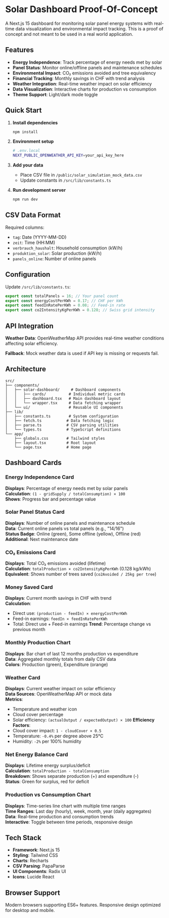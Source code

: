 # Solar Dashboard Proof-Of-Concept

A Next.js 15 dashboard for monitoring solar panel energy systems with real-time data visualization and environmental impact tracking. This is a proof of concept and not meant to be used in a real world application.

## Features

- **Energy Independence**: Track percentage of energy needs met by solar
- **Panel Status**: Monitor online/offline panels and maintenance schedules
- **Environmental Impact**: CO₂ emissions avoided and tree equivalency
- **Financial Tracking**: Monthly savings in CHF with trend analysis
- **Weather Integration**: Real-time weather impact on solar efficiency
- **Data Visualization**: Interactive charts for production vs consumption
- **Theme Support**: Light/dark mode toggle

## Quick Start

1. **Install dependencies**

   ```bash
   npm install
   ```

2. **Environment setup**

   ```bash
   # .env.local
   NEXT_PUBLIC_OPENWEATHER_API_KEY=your_api_key_here
   ```

3. **Add your data**

   - Place CSV file in `/public/solar_simulation_mock_data.csv`
   - Update constants in `/src/lib/constants.ts`

4. **Run development server**
   ```bash
   npm run dev
   ```

## CSV Data Format

Required columns:

- `tag`: Date (YYYY-MM-DD)
- `zeit`: Time (HH:MM)
- `verbrauch_haushalt`: Household consumption (kW/h)
- `produktion_solar`: Solar production (kW/h)
- `panels_online`: Number of online panels

## Configuration

Update `/src/lib/constants.ts`:

```typescript
export const totalPanels = 16; // Your panel count
export const energyCostPerKWh = 0.17; // CHF per kWh
export const feedInRatePerKWh = 0.08; // Feed-in rate
export const co2IntensityKgPerKWh = 0.128; // Swiss grid intensity
```

## API Integration

**Weather Data**: OpenWeatherMap API provides real-time weather conditions affecting solar efficiency.

**Fallback**: Mock weather data is used if API key is missing or requests fail.

## Architecture

```
src/
├── components/
│   ├── solar-dashboard/     # Dashboard components
│   │   ├── cards/          # Individual metric cards
│   │   ├── dashboard.tsx   # Main dashboard layout
│   │   └── wrapper.tsx     # Data fetching wrapper
│   └── ui/                 # Reusable UI components
├── lib/
│   ├── constants.ts        # System configuration
│   ├── fetch.ts           # Data fetching logic
│   ├── parse.ts           # CSV parsing utilities
│   └── types.ts           # TypeScript definitions
└── app/
    ├── globals.css        # Tailwind styles
    ├── layout.tsx         # Root layout
    └── page.tsx           # Home page
```

## Dashboard Cards

### Energy Independence Card

**Displays**: Percentage of energy needs met by solar panels  
**Calculation**: `(1 - gridSupply / totalConsumption) × 100`  
**Shows**: Progress bar and percentage value

### Solar Panel Status Card

**Displays**: Number of online panels and maintenance schedule  
**Data**: Current online panels vs total panels (e.g., "14/16")  
**Status Badge**: Online (green), Some offline (yellow), Offline (red)  
**Additional**: Next maintenance date

### CO₂ Emissions Card

**Displays**: Total CO₂ emissions avoided (lifetime)  
**Calculation**: `totalProduction × co2IntensityKgPerKWh` (0.128 kg/kWh)  
**Equivalent**: Shows number of trees saved (`co2Avoided / 25kg per tree`)

### Money Saved Card

**Displays**: Current month savings in CHF with trend  
**Calculation**:

- Direct use: `(production - feedIn) × energyCostPerKWh`
- Feed-in earnings: `feedIn × feedInRatePerKWh`
- Total: Direct use + Feed-in earnings
  **Trend**: Percentage change vs previous month

### Monthly Production Chart

**Displays**: Bar chart of last 12 months production vs expenditure  
**Data**: Aggregated monthly totals from daily CSV data  
**Colors**: Production (green), Expenditure (orange)

### Weather Card

**Displays**: Current weather impact on solar efficiency  
**Data Sources**: OpenWeatherMap API or mock data  
**Metrics**:

- Temperature and weather icon
- Cloud cover percentage
- Solar efficiency: `(actualOutput / expectedOutput) × 100`
  **Efficiency Factors**:
- Cloud cover impact: `1 - cloudCover × 0.5`
- Temperature: `-0.4%` per degree above 25°C
- Humidity: `-2%` per 100% humidity

### Net Energy Balance Card

**Displays**: Lifetime energy surplus/deficit  
**Calculation**: `totalProduction - totalConsumption`  
**Breakdown**: Shows separate production (+) and expenditure (-)  
**Status**: Green for surplus, red for deficit

### Production vs Consumption Chart

**Displays**: Time-series line chart with multiple time ranges  
**Time Ranges**: Last day (hourly), week, month, year (daily aggregates)  
**Data**: Real-time production and consumption trends  
**Interactive**: Toggle between time periods, responsive design

## Tech Stack

- **Framework**: Next.js 15
- **Styling**: Tailwind CSS
- **Charts**: Recharts
- **CSV Parsing**: PapaParse
- **UI Components**: Radix UI
- **Icons**: Lucide React

## Browser Support

Modern browsers supporting ES6+ features. Responsive design optimized for desktop and mobile.
